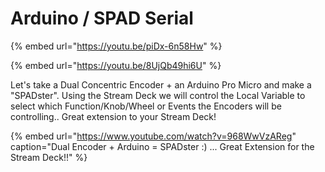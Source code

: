 # Arduino / SPAD Serial

{% embed url="https://youtu.be/piDx-6n58Hw" %}

{% embed url="https://youtu.be/8UjQb49hi6U" %}

Let's take a Dual Concentric Encoder + an Arduino Pro Micro and make a "SPADster".  Using the Stream Deck we will control the Local Variable to select which Function/Knob/Wheel or Events the Encoders will be controlling..  Great extension to your Stream Deck!

{% embed url="https://www.youtube.com/watch?v=968WwVzAReg" caption="Dual Encoder + Arduino = SPADster :\) ... Great Extension for the Stream Deck!!" %}



